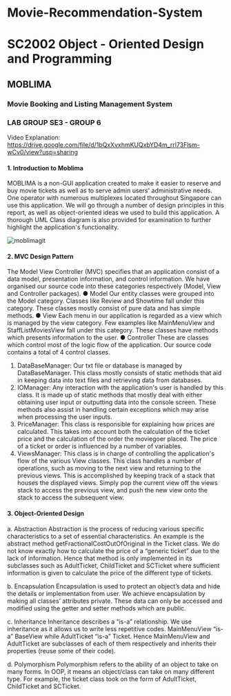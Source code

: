 # Movie-Recommendation-System

# SC2002 Object - Oriented Design and Programming
## MOBLIMA
### Movie Booking and Listing Management System 
### LAB GROUP SE3 - GROUP 6



Video Explanation: https://drive.google.com/file/d/1bQxXvxhmKUQxbYD4m_rrl73Flsm-wCv0/view?usp=sharing


#### 1. Introduction to Moblima
MOBLIMA is a non-GUI application created to make it easier to reserve and buy movie tickets as well as to serve admin users' administrative needs. One operator with numerous multiplexes located throughout Singapore can use this application.
We will go through a number of design principles in this report, as well as object-oriented ideas we used to build this application. A thorough UML Class diagram is also provided for examination to further highlight the application's functionality.

![moblimagit](https://github.com/Anushka-sisodia/Movie-Recommendation-System/assets/141212420/9b4118d2-472b-49e6-b77a-734ee17d5233)

#### 2. MVC Design Pattern
The Model View Controller (MVC) specifies that an application consist of a data model, presentation information, and control information. We have organised our source code into these categories respectively (Model, View and Controller packages).
● Model
Our entity classes were grouped into the Model category. Classes like Review and Showtime fall under this category. These classes mostly consist of pure data and has simple methods.
● View
Each menu in our application is regarded as a view which is managed by the view category. Few examples like MainMenuView and StaffListMoviesView fall under this category. These classes have methods which presents information to the user.
● Controller
These are classes which control most of the logic flow of the application. Our source code contains a total of 4 control classes.
  
1. DataBaseManager:
Our txt file or database is managed by DataBaseManager. This class mostly consists of static methods that aid in keeping data into text files and retrieving data from databases.
2. IOManager:
Any interaction with the application's user is handled by this class. It is made up of static methods that mostly deal with either obtaining user input or outputting data into the console screen. These methods also assist in handling certain exceptions which may arise when processing the user inputs.
3. PriceManager:
This class is responsible for explaining how prices are calculated. This takes into account both the calculation of the ticket price and the calculation of the order the moviegoer placed. The price of a ticket or order is influenced by a number of variables.
4. ViewsManager:
This class is in charge of controlling the application's flow of the various View classes. This class handles a number of operations, such as moving to the next view and returning to the previous views. This is accomplished by keeping track of a stack that houses the displayed views. Simply pop the current view off the views stack to access the previous view, and push the new view onto the stack to access the subsequent view.

#### 3. Object-Oriented Design

a. Abstraction
Abstraction is the process of reducing various specific characteristics to a set of essential characteristics. An example is the abstract method getFractionalCostOutOfOriginal in the Ticket class. We do not know exactly how to calculate the price of a “generic ticket” due to the lack of information. Hence that method is only implemented in its subclasses such as AdultTicket, ChildTicket and SCTicket where sufficient information is given to calculate the price of the different type of tickets.

b. Encapsulation
Encapsulation is used to protect an object’s data and hide the details or implementation from user. We achieve encapsulation by making all classes’ attributes private. These data can only be accessed and modified using the getter and setter methods which are public.
 
c. Inheritance
Inheritance describes a “is-a” relationship. We use inheritance as it allows us to write less repetitive codes. MainMenuView “is-a” BaseView while AdultTicket “is-a” Ticket. Hence MainMenuView and AdultTicket are subclasses of each of them respectively and inherits their properties (reuse some of their code).

d. Polymorphism
Polymorphism refers to the ability of an object to take on many forms. In OOP, it means an object/class can take on many different type. For example, the ticket class took on the form of AdultTicket, ChildTicket and SCTicket.
